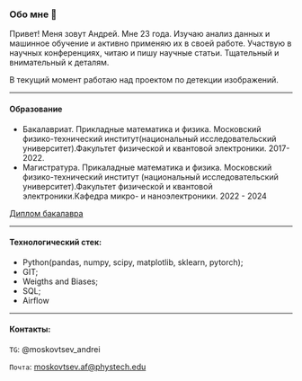 ### Обо мне 👋
Привет! Меня зовут Андрей. Мне 23 года. Изучаю анализ данных и машинное обучение и активно применяю их в своей работе. Участвую в научных конференциях, читаю и пишу научные статьи. Тщательный и внимательный к деталям.

В текущий момент работаю над проектом по детекции изображений.

***
#### Образование
* Бакалавриат. Прикладные математика и физика. Московский физико-технический институт(национальный исследовательский университет).Факультет физической и квантовой электроники. 2017-2022.
* Магистратура. Прикаладные математика и физика. Московский физико-технический институт  (национальный исследовательский университет).Факультет физической и квантовой электроники.Кафедра микро- и наноэлектроники. 2022 - 2024

[Диплом бакалавра](https://github.com/mskv99/mskv99/blob/main/скан_диплом.jpg)
***
#### Технологический стек:
* Python(pandas, numpy, scipy, matplotlib, sklearn, pytorch);
* GIT;
* Weigths and Biases;
* SQL;
* Airflow
***
#### Контакты:
`ТG`: @moskovtsev_andrei

`Почта`: moskovtsev.af@phystech.edu




  




